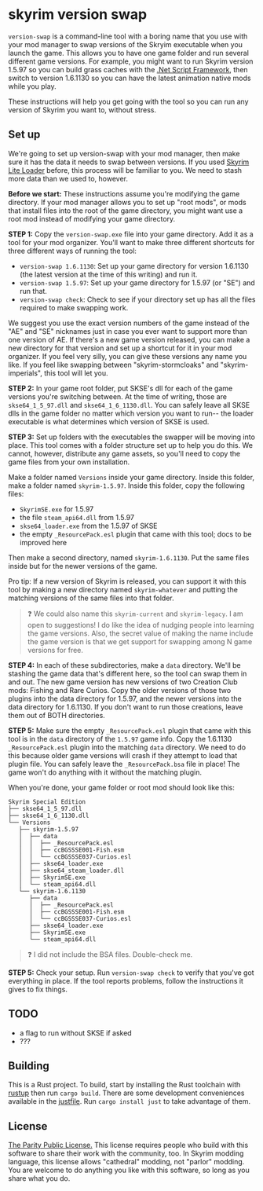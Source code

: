 # skyrim version swap

`version-swap` is a command-line tool with a boring name that you use with your mod manager to swap versions of the Skryim executable when you launch the game. This allows you to have one game folder and run several different game versions. For example, you might want to run Skyrim version 1.5.97 so you can build grass caches with the [.Net Script Framework](https://www.nexusmods.com/skyrimspecialedition/mods/21294), then switch to version 1.6.1130 so you can have the latest animation native mods while you play.

These instructions will help you get going with the tool so you can run any version of Skyrim you want to, without stress.

## Set up

We're going to set up version-swap with your mod manager, then make sure it has the data it needs to swap between versions. If you used [Skyrim Lite Loader](https://www.nexusmods.com/skyrimspecialedition/mods/58271) before, this process will be familiar to you. We need to stash more data than we used to, however.

__Before we start:__ These instructions assume you're modifying the game directory. If your mod manager allows you to set up "root mods", or mods that install files into the root of the game directory, you might want use a root mod instead of modifying your game directory.

__STEP 1:__ Copy the `version-swap.exe` file into your game directory. Add it as a tool for your mod organizer. You'll want to make three different shortcuts for three different ways of running the tool:

- `version-swap 1.6.1130`: Set up your game directory for version 1.6.1130 (the latest version at the time of this writing) and run it.
- `version-swap 1.5.97`: Set up your game directory for 1.5.97 (or "SE") and run that.
- `version-swap check`: Check to see if your directory set up has all the files required to make swapping work.

We suggest you use the exact version numbers of the game instead of the "AE" and "SE" nicknames just in case you ever want to support more than one version of AE. If there's a new game version released, you can make a new directory for that version and set up a shortcut for it in your mod organizer. If you feel very silly, you can give these versions any name you like. If you feel like swapping between "skyrim-stormcloaks" and "skyrim-imperials", this tool will let you.

__STEP 2:__ In your game root folder, put SKSE's dll for each of the game versions you're switching between. At the time of writing, those are `skse64_1_5_97.dll` and `skse64_1_6_1130.dll`. You can safely leave all SKSE dlls in the game folder no matter which version you want to run-- the loader executable is what determines which version of SKSE is used.

__STEP 3:__  Set up folders with the executables the swapper will be moving into place. This tool comes with a folder structure set up to help you do this. We cannot, however, distribute any game assets, so you'll need to copy the game files from your own installation.

Make a folder named `Versions` inside your game directory. Inside this folder, make a folder named `skyrim-1.5.97`. Inside this folder, copy the following files:

- `SkyrimSE.exe` for 1.5.97
- the file `steam_api64.dll` from 1.5.97
- `skse64_loader.exe` from the 1.5.97 of SKSE
- the empty `_ResourcePack.esl` plugin that came with this tool; docs to be improved here

Then make a second directory, named `skyrim-1.6.1130`. Put the same files inside but for the newer versions of the game.

Pro tip: If a new version of Skyrim is released, you can support it with this tool by making a new directory named `skyrim-whatever` and putting the matching versions of the same files into that folder.

> ❓ We could also name this `skyrim-current` and `skyrim-legacy`. I am open to suggestions! I do like the idea of nudging people into learning the game versions. Also, the secret value of making the name include the game version is that we get support for swapping among N game versions for free.

__STEP 4:__ In each of these subdirectories, make a `data` directory. We'll be stashing the game data that's different here, so the tool can swap them in and out. The new game version has new versions of two Creation Club mods: Fishing and Rare Curios. Copy the older versions of those two plugins into the data directory for 1.5.97, and the newer versions into the data directory for 1.6.1130. If you don't want to run those creations, leave them out of BOTH directories.

__STEP 5:__ Make sure the empty `_ResourcePack.esl` plugin that came with this tool is in the `data` directory of the `1.5.97` game info. Copy the 1.6.1130 `_ResourcePack.esl` plugin into the matching `data` directory. We need to do this because older game versions will crash if they attempt to load that plugin file. You can safely leave the `_ResourcePack.bsa` file in place! The game won't do anything with it without the matching plugin.

When you're done, your game folder or root mod should look like this:

```text
Skyrim Special Edition
├── skse64_1_5_97.dll
├── skse64_1_6_1130.dll
└── Versions
   ├── skyrim-1.5.97
   │  ├── data
   │  │  ├── _ResourcePack.esl
   │  │  ├── ccBGSSSE001-Fish.esm
   │  │  └── ccBGSSSE037-Curios.esl
   │  ├── skse64_loader.exe
   │  ├── skse64_steam_loader.dll
   │  ├── SkyrimSE.exe
   │  └── steam_api64.dll
   └── skyrim-1.6.1130
      ├── data
      │  ├── _ResourcePack.esl
      │  ├── ccBGSSSE001-Fish.esm
      │  └── ccBGSSSE037-Curios.esl
      ├── skse64_loader.exe
      ├── SkyrimSE.exe
      └── steam_api64.dll
```

> ❓ I did not include the BSA files. Double-check me.

__STEP 5:__ Check your setup. Run `version-swap check` to verify that you've got everything in place. If the tool reports problems, follow the instructions it gives to fix things.

## TODO

- a flag to run without SKSE if asked
- ???

## Building

This is a Rust project. To build, start by installing the Rust toolchain with [rustup](https://rustup.rs) then run `cargo build`. There are some development conveniences available in the [justfile](https://just.systems). Run `cargo install just` to take advantage of them.

## License

[The Parity Public License.](https://paritylicense.com) This license requires people who build with this software to share their work with the community, too. In Skyrim modding language, this license allows "cathedral" modding, not "parlor" modding. You are welcome to do anything you like with this software, so long as you share what you do.

